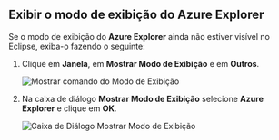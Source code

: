 ## <a name="display-the-azure-explorer-view"></a>Exibir o modo de exibição do Azure Explorer

Se o modo de exibição do **Azure Explorer** ainda não estiver visível no Eclipse, exiba-o fazendo o seguinte:

1. Clique em **Janela**, em **Mostrar Modo de Exibição** e em **Outros**.

   ![Mostrar comando do Modo de Exibição](../media/azure-toolkit-for-eclipse-show-azure-explorer/show-az-exp-01.png)

2. Na caixa de diálogo **Mostrar Modo de Exibição** selecione **Azure Explorer** e clique em **OK**.

   ![Caixa de Diálogo Mostrar Modo de Exibição](../media/azure-toolkit-for-eclipse-show-azure-explorer/show-az-exp-02.png)

